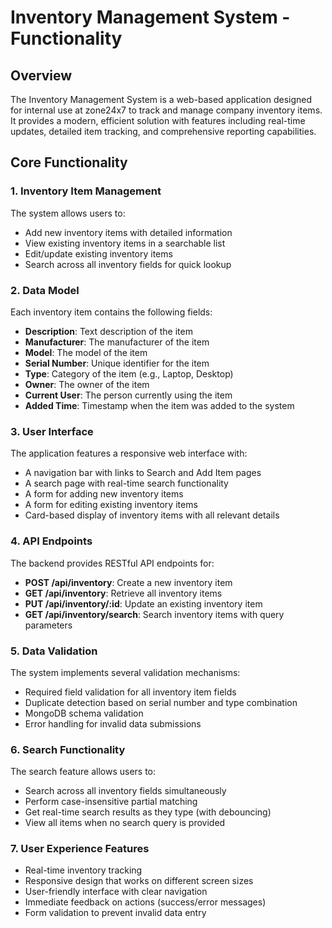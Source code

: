# Inventory Management System - Functionality

## Overview
The Inventory Management System is a web-based application designed for internal use at zone24x7 to track and manage company inventory items. It provides a modern, efficient solution with features including real-time updates, detailed item tracking, and comprehensive reporting capabilities.

## Core Functionality

### 1. Inventory Item Management
The system allows users to:
- Add new inventory items with detailed information
- View existing inventory items in a searchable list
- Edit/update existing inventory items
- Search across all inventory fields for quick lookup

### 2. Data Model
Each inventory item contains the following fields:
- **Description**: Text description of the item
- **Manufacturer**: The manufacturer of the item
- **Model**: The model of the item
- **Serial Number**: Unique identifier for the item
- **Type**: Category of the item (e.g., Laptop, Desktop)
- **Owner**: The owner of the item
- **Current User**: The person currently using the item
- **Added Time**: Timestamp when the item was added to the system

### 3. User Interface
The application features a responsive web interface with:
- A navigation bar with links to Search and Add Item pages
- A search page with real-time search functionality
- A form for adding new inventory items
- A form for editing existing inventory items
- Card-based display of inventory items with all relevant details

### 4. API Endpoints
The backend provides RESTful API endpoints for:
- **POST /api/inventory**: Create a new inventory item
- **GET /api/inventory**: Retrieve all inventory items
- **PUT /api/inventory/:id**: Update an existing inventory item
- **GET /api/inventory/search**: Search inventory items with query parameters

### 5. Data Validation
The system implements several validation mechanisms:
- Required field validation for all inventory item fields
- Duplicate detection based on serial number and type combination
- MongoDB schema validation
- Error handling for invalid data submissions

### 6. Search Functionality
The search feature allows users to:
- Search across all inventory fields simultaneously
- Perform case-insensitive partial matching
- Get real-time search results as they type (with debouncing)
- View all items when no search query is provided

### 7. User Experience Features
- Real-time inventory tracking
- Responsive design that works on different screen sizes
- User-friendly interface with clear navigation
- Immediate feedback on actions (success/error messages)
- Form validation to prevent invalid data entry
